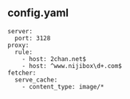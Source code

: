 config.yaml
-----------

	server:
	  port: 3128
	proxy:
	  rule:
	    - host: 2chan.net$
	    - host: ^www.nijibox\d+.com$
	fetcher:
	  serve_cache:
	    - content_type: image/*
